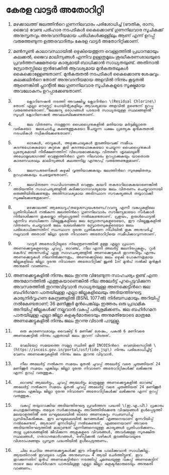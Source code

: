 # കേരള വാട്ടർ അതോറിറ്റി

  
1. മഴക്കാലത്ത് ജലത്തിൻറെ ഗുണനിലവാരം പരിശോധിച്ച് \(ഭൗതിക, രാസ, ജൈവ\) വേണ്ട പരിഹാര നടപടികൾ കൈക്കൊണ്ട് ഗുണനിലവാര സൂചികക്ക് അനുസൃതവും അനുവദനീയമായ പരിധികൾക്കുള്ളിലും ആണ് എന്ന് ഉറപ്പ് വരുത്തേണ്ടുന്ന ഉത്തരവാദിത്വം കേരള വാട്ടർ അതോറിറ്റിക്കാണ്.

2. മൺസൂൺ കാലാവസ്ഥായിൽ ഒഴുകിയെത്തുന്ന വെള്ളത്തിൽ പ്രധാനമായും കലക്കൽ, ജൈവ മാലിന്യങ്ങൾ എന്നിവ ഉള്ളതുമൂലം ശുദ്ധീകരണശാലയുടെ പ്രവർത്തനക്ഷമതയെ കാര്യമായി ബാധിക്കാൻ സാധ്യതയുണ്ട്. അതിനാൽ സ്രോതസ്സിലെ ഇൻടേക്കിൽ ആവശ്യമായ മുൻകരുതലുകൾ കൈക്കൊള്ളേണ്ടതാണ്. മുൻകരുതൽ നടപടികൾ കൈക്കൊണ്ട ശേഷവും കലക്കലിന്‍റെ തോത് അനുവദനീയമായ അളവിൽ നിന്നും കൂടുതൽ ആണെങ്കിൽ പ്ലാന്റിൽ ജല ഗുണനിലവാര സൂചികകളുടെ സൂക്ഷ്മമായ അവലോകനം ഉറപ്പാക്കേണ്ടതാണ്.

3.           ക്ലോറിനേഷൻ നടത്തി അവക്ഷിപ്ത ക്ലോറിൻറെ \(Residual Chlorine\) തോത് എല്ലാ ഔട്ട്ലെറ്റ് പോയിന്റുകളിലും ആവശ്യമായ അളവിൽ ഉണ്ടെന്ന് ഉറപ്പു വരുത്തേണ്ടതാണ്. ജലജന്യ രോഗങ്ങൾ പടരാൻ സാധ്യതയുള്ള സ്ഥലങ്ങളിൽ സൂപ്പർ ക്ലോറിനേഷൻ അവലംബിക്കേണ്ടതാണ്.

4.           ജല വിതരണം നടത്തുന്ന പൈപ്പ്ലൈനുകളിൽ മതിയായ മർദ്ദമില്ലാതെ വരികയോ  ജലചോർച്ച കണ്ടെത്തുകയോ ചെയ്യുന്ന പക്ഷം പ്രത്യേക മുൻകരുതൽ നടപടികൾ സ്വീകരിക്കേണ്ടതാണ്.

5.           ഓടകൾ, ഓവുകൾ, അഴുക്കുചാലുകൾ തുടങ്ങിയവക്ക് സമീപം കടന്നുപോകുകയോ കുറുകെ കൂടി കടന്നുപോകുകയോ ചെയ്യുന്ന പൈപ്പ്ലൈനുകൾ പ്രത്യേകമായി നിരീക്ഷണത്തിന് വിധേയമാക്കുകയും വിതരണ ശൃഖലയുടെ അധോമുഖഭാഗത്ത് വെള്ളത്തിൻറെ ഗുണ നിലവാരം ഉറപ്പാക്കുകയും യാതൊരു കാരണവശാലും മാലിന്യങ്ങൾ കലരുന്നില്ല എന്നുറപ്പ് വരുത്തേണ്ടതുമാണ്.

6.           ജലസംഭരണികൾ കഴുകി വൃത്തിയാക്കുകയും ജലത്തിൻറെ സുരക്ഷിതത്വം ഉറപ്പാക്കുകയും ചെയ്യേണ്ടതാണ്.

7.           ജലവിതരണ സംവിധാനങ്ങൾ വെള്ളം കയറി തകരാറിലാകുകയാണെങ്കിൽ അടിയന്തിര സാഹചര്യങ്ങളിൽ കുടിക്കുവാനാവശ്യമായ ജലം വിതരണം ചെയ്യുവാനായി ഒരുങ്ങിയിരിക്കേണ്ടതും അതിനാവശ്യമായ അടിസ്ഥാന സൗകര്യങ്ങൾ തയ്യാറാക്കി സൂക്ഷിക്കേണ്ടതുമാണ്.

8.           മഴക്കാലത്ത് ആരോഗ്യം/തദ്ദേശസ്വയംഭരണം/റവന്യൂ എന്നീ വകുപ്പുകളിലെ പ്രതിനിധികള്‍ നൽകുന്ന ജലത്തിൻറെ ഗുണനിലവാരം സൗജന്യമായോ സർക്കാർ നിർദേശിക്കുന്ന തുകയ്ക്കൊ തിട്ടപ്പെടുത്തി നൽകേണ്ടതാണ്. പ്രളയം, ഉരുള്‍പൊട്ടല്‍ എന്നിവ ബാധിക്കുന്ന വില്ലേജുകളിലെ ജല സ്രോതസുകളുടെയോ, ഈ വില്ലേജുകളില്‍ വിതരണം ചെയ്യുവാന്‍ ജലം ശേഖരിക്കുന്ന സ്രോതസുകളുടെയോ ജലം പരിശോധിക്കുന്നതിന് സംസ്ഥാന ദുരന്ത പ്രതികരണ നിധിയിൽ തുക അനുവദിച്ച് നല്കുവാന്‍ അതാത് ജില്ലാ ദുരന്ത നിവാരണ അതോറിറ്റിയെ സമീപിക്കാവുന്നതാണ്.

9.           വാട്ടര്‍ അതോറിറ്റിയുടെ നിയന്ത്രണത്തില്‍ ഉള്ള എല്ലാ പ്രധാന അണക്കെട്ടുകളുടെയും ചുവപ്പ്, ഓറഞ്ച്, നീല എന്നീ അലര്‍ട്ട് ജലനിരപ്പുകളും, റുള്‍ കെര്‍വ് അനുസരിച്ച് ഏതു സാഹചര്യങ്ങളില്‍ അണക്കെട്ടുകള്‍ തുറന്നുവിടും എന്നും അണക്കെട്ടുകള്‍ നിലനില്‍ക്കുന്നതും, അണക്കെട്ടിലെ ജലം ഒഴുകി പോകുന്നതുമായ ജില്ലകളിലെ ജില്ലാ ദുരന്ത നിവാരണ അതോറിറ്റിക്ക് ജൂണ്‍ 1ന് മുന്‍പ് നല്‍കി മുന്‍‌കൂര്‍ അനുമതി വാങ്ങണം.

10. അണക്കെട്ടുകളില്‍ നിന്നും ജലം തുറന്നു വിടേണ്ടുന്ന സാഹചര്യം ഉണ്ട് എന്ന അനുമാനത്തില്‍ എത്തുകയാണെങ്കില്‍ നീല അലേര്‍ട്ട് പുറപ്പെടുവിക്കുന്ന അവസരത്തില്‍ തുറന്നുവിടുവാന്‍ സാധ്യതയുള്ള അണക്കെട്ടിന്‍റെ ജല ബഹിര്‍ഗമന പാതയിലുള്ള എല്ലാ ജില്ലകളിലെയും അടിയന്തിരഘട്ട കാര്യനിര്‍വ്വഹണ കേന്ദ്രങ്ങളില്‍ \(BSNL 1077ല്‍\) നിര്‍ബന്ധമായും അറിയിപ്പ് നല്‍കേണ്ടതാണ്; 36 മണിക്കൂര്‍ മുന്‍പെങ്കിലും ഇത്തരം ഒരു പ്രാഥമിക അറിയിപ്പ് ജില്ലകള്‍ക്ക് നല്കുവാന്‍ വകുപ്പ് പരിശ്രമിക്കണം. ജല ബഹിര്‍ഗമന പാതയിലുള്ള എല്ലാ ജില്ലാ കളക്ടര്‍മാരുടെയും അനുമതിയോടെ മാത്രമേ അണക്കെട്ടുകളില്‍ നിന്നും ജലം തുറന്നു വിടാന്‍ പാടുള്ളൂ.

11.        ഒരു കാരണവശാലും വൈകിട്ട് 6 മണിക്ക് ശേഷം, പകല്‍ 6 മണിവരെ അണക്കെട്ടില്‍ നിന്നും പുതുതായി ജലം തുറന്ന് വിടരുത്.

12.        വേലിയേറ്റ സമയത്തെ സമുദ്ര സ്ഥിതി കൂടി INCOISന്‍റെ  വെബ്സൈറ്റില്‍ \(https://incois.gov.in/portal/osf/tide.jsp\) നിന്നും പരിശോധിച്ചിട്ട് വേണം അണക്കെട്ടുകളില്‍ നിന്നും ജലം തുറന്നു വിടുവാന്‍.

13.        നീല അലേര്‍ട്ട് നല്‍കുന്ന സമയം മുതല്‍ ചുവപ്പ് അലേര്‍ട്ട് വരെ ചുരുങ്ങിയത് 24 മണിക്കൂര്‍ സമയം എങ്കിലും ജില്ലാ ദുരന്ത നിവാരണ അതോറിറ്റികള്‍ക്ക് ലഭിക്കുന്നു എന്ന് ഉറപ്പ് വരുത്തുക.

14.        ഓറഞ്ച് ആലേര്‍ട്ടും, ചുവപ്പ് ആലേര്‍ട്ടും മാത്രമുള്ള അണക്കെട്ടുകളില്‍ ഓറഞ്ച് അലേര്‍ട്ട് നല്‍കുന്ന സമയം മുതല്‍ ചുവപ്പ് അലേര്‍ട്ട് വരെ ചുരുങ്ങിയത് 24 മണിക്കൂര്‍ സമയം എങ്കിലും ജില്ലാ ദുരന്ത നിവാരണ അതോറിറ്റികള്‍ക്ക് ലഭിക്കുന്നു എന്ന് ഉറപ്പ് വരുത്തുക.

15.        വകുപ്പ് തയ്യാറാക്കിയ അടിയന്തിരഘട്ട പ്രവര്‍ത്തന പദ്ധതി \(ഇ.എ.പി\) പ്രകാരം പൊതുജനങ്ങളും തദ്ദേശ സര്‍ക്കാരുകളും അറിഞ്ഞിരിക്കേണ്ട വിഷയങ്ങള്‍ ഉള്‍പ്പെടുത്തി മലയാളത്തില്‍ ഒരു ലഘുലേഖയില്‍ ഓരോ അണകെട്ടും സംബന്ധിച്ച് പ്രസിദ്ധീകരിക്കുക. ഈ ലഘുലേഖയില്‍ ജനങ്ങള്‍ക്ക്‌ എങ്ങനെയാണ് മുന്നറിയിപ്പ് നല്‍കേണ്ടത്, ആരാണ് മുന്നറിയിപ്പ് നല്‍കേണ്ടത്, എങ്ങനെയാണ് അവരെ അടിയന്തിരഘട്ടത്തില്‍ മാറ്റേണ്ടത് എന്നിങ്ങനെയുള്ള കാര്യങ്ങള്‍ പ്രതിപാദിക്കണം. താഴ്ന്ന പ്രദേശങ്ങളിൽ ജീവിക്കുന്ന ആളുകളുടെ വിവരങ്ങൾ, അവര്‍ക്കുള്ള സുരക്ഷിത സ്ഥലങ്ങൾ, ഗതാഗതമാർഗങ്ങൾ, ഒഴിപ്പിക്കൽ വഴികൾ തുടങ്ങിയവയുടെ വിശദാംശങ്ങളും പ്രസ്തുത പദ്ധതിയില്‍ ഉള്‍പ്പെടുത്തണം.

16.        ചില ചെറിയ അണക്കെട്ടുകള്‍ക്ക് ഈ നിഷ്കര്‍ഷ പാലിക്കുവാന്‍ സാധിക്കില്ല. ആയതിനാല്‍ ഇവയുടെ പട്ടിക അനുബന്ധം 4 ആയി ചേര്‍ത്തിട്ടുണ്ട്. ഇവ തുറക്കുന്നതിന് മുന്‍പ് അണകെട്ടിന്‍റെ നടത്തിപ്പ് ചുമതലയുള്ള വകുപ്പ് അണകെട്ടിന് താഴെ ജല ബഹിര്‍ഗമന പാതയിലുള്ള എല്ലാ ജില്ലാ കളക്ടര്‍മാരുടെയും അനുമതി വാങ്ങണം.

